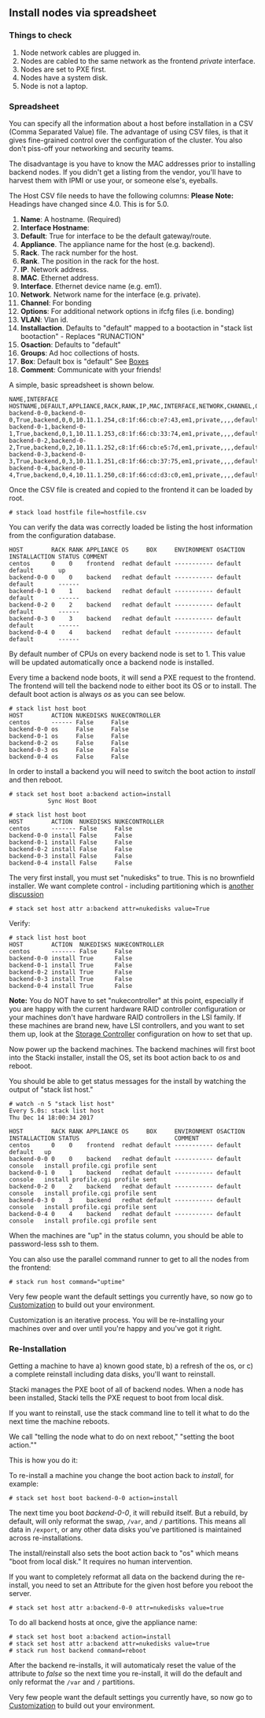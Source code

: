 ## Install nodes via spreadsheet

### Things to check
1. Node network cables are plugged in.
2. Nodes are cabled to the same network as the frontend _private_ interface.
3. Nodes are set to PXE first.
4. Nodes have a system disk.
5. Node is not a laptop.  

### Spreadsheet

You can specify all the information about a host before installation in a CSV (Comma Separated Value) file.
The advantage of using CSV files, is that it gives fine-grained control over the configuration of the cluster. You also don't piss-off your networking and security teams.

The disadvantage is you have to know the MAC addresses prior to installing backend nodes. If you didn't get a listing from the vendor, you'll have to harvest them with IPMI or use your, or someone else's, eyeballs.

The Host CSV file needs to have the following columns:
**Please Note:** Headings have changed since 4.0. This is for 5.0.

1. **Name**: A hostname. (Required)
1. **Interface Hostname**:
1. **Default**: True for interface to be the default gateway/route.
1. **Appliance**. The appliance name for the host (e.g. backend).
1. **Rack**. The rack number for the host.
1. **Rank**. The position in the rack for the host.
1. **IP**. Network address.
1. **MAC**. Ethernet address.
1. **Interface**. Ethernet device name (e.g. em1).
1. **Network**. Network name for the interface (e.g. private).
1. **Channel**: For bonding
1. **Options**: For additional network options in ifcfg files (i.e. bonding)
1. **VLAN**: Vlan id.
1. **Installaction**. Defaults to "default" mapped to a bootaction in "stack list bootaction" - Replaces "RUNACTION"
1. **Osaction**: Defaults to "default"
1. **Groups**: Ad hoc collections of hosts.
1. **Box**: Default box is "default" See [Boxes](Boxes)
1. **Comment**: Communicate with your friends!

A simple, basic spreadsheet is shown below.

    NAME,INTERFACE HOSTNAME,DEFAULT,APPLIANCE,RACK,RANK,IP,MAC,INTERFACE,NETWORK,CHANNEL,OPTIONS,VLAN,INSTALLACTION,OSACTION,GROUPS,BOX,COMMENT
    backend-0-0,backend-0-0,True,backend,0,0,10.11.1.254,c8:1f:66:cb:e7:43,em1,private,,,,default,default,,default,
    backend-0-1,backend-0-1,True,backend,0,1,10.11.1.253,c8:1f:66:cb:33:74,em1,private,,,,default,default,,default,
    backend-0-2,backend-0-2,True,backend,0,2,10.11.1.252,c8:1f:66:cb:e5:7d,em1,private,,,,default,default,,default,
    backend-0-3,backend-0-3,True,backend,0,3,10.11.1.251,c8:1f:66:cb:37:75,em1,private,,,,default,default,,default,
    backend-0-4,backend-0-4,True,backend,0,4,10.11.1.250,c8:1f:66:cd:d3:c0,em1,private,,,,default,default,,default,

Once the CSV file is created and copied to the frontend it can be
loaded by root.

```
# stack load hostfile file=hostfile.csv
```

You can verify the data was correctly loaded be listing the host
information from the configuration database.

```
HOST        RACK RANK APPLIANCE OS     BOX     ENVIRONMENT OSACTION INSTALLACTION STATUS COMMENT
centos      0    0    frontend  redhat default ----------- default  default       up
backend-0-0 0    0    backend   redhat default ----------- default  default       ------
backend-0-1 0    1    backend   redhat default ----------- default  default       ------
backend-0-2 0    2    backend   redhat default ----------- default  default       ------
backend-0-3 0    3    backend   redhat default ----------- default  default       ------
backend-0-4 0    4    backend   redhat default ----------- default  default       ------
```

By default number of CPUs on every backend node is set to 1.
This value will be updated automatically once a backend node
is installed.

Every time a backend node boots, it will send a PXE request to the
frontend. The frontend will tell the backend node to either boot its OS or to
install. The default boot action is always _os_ as you can see below.

```
# stack list host boot
HOST        ACTION NUKEDISKS NUKECONTROLLER
centos      ------ False     False
backend-0-0 os     False     False
backend-0-1 os     False     False
backend-0-2 os     False     False
backend-0-3 os     False     False
backend-0-4 os     False     False
```

In order to install a backend you will need to switch the boot action
to _install_ and then reboot.

```
# stack set host boot a:backend action=install
	       Sync Host Boot
```

```
# stack list host boot
HOST        ACTION  NUKEDISKS NUKECONTROLLER
centos      ------- False     False
backend-0-0 install False     False
backend-0-1 install False     False
backend-0-2 install False     False
backend-0-3 install False     False
backend-0-4 install False     False
```

The very first install, you must set "nukedisks" to true. This is no brownfield installer. We want complete control - including partitioning which is [another discussion](Partitioning)

```
# stack set host attr a:backend attr=nukedisks value=True
```
Verify:

```
# stack list host boot
HOST        ACTION  NUKEDISKS NUKECONTROLLER
centos      ------- False     False
backend-0-0 install True      False
backend-0-1 install True      False
backend-0-2 install True      False
backend-0-3 install True      False
backend-0-4 install True      False
```

**Note:** You do NOT have to set "nukecontroller" at this point, especially if you are happy with the current hardware RAID controller configuration or your machines don't have hardware RAID controllers in the LSI family. If these machines are brand new, have LSI controllers, and you want to set them up, look at the [Storage Controller](Storage-Controller) configuration on how to set that up.


Now power up the backend machines.
The backend machines will first boot into the Stacki installer,
install the OS, set its boot action back to _os_ and reboot.

You should be able to get status messages for the install by watching the output of
"stack list host."

```
# watch -n 5 "stack list host"
Every 5.0s: stack list host                                                                                                                          Thu Dec 14 18:00:34 2017

HOST        RACK RANK APPLIANCE OS     BOX     ENVIRONMENT OSACTION INSTALLACTION STATUS                           COMMENT
centos      0    0    frontend  redhat default ----------- default  default	  up
backend-0-0 0    0    backend   redhat default ----------- default  console	  install profile.cgi profile sent
backend-0-1 0    1    backend   redhat default ----------- default  console	  install profile.cgi profile sent
backend-0-2 0    2    backend   redhat default ----------- default  console	  install profile.cgi profile sent
backend-0-3 0    3    backend   redhat default ----------- default  console	  install profile.cgi profile sent
backend-0-4 0    4    backend   redhat default ----------- default  console	  install profile.cgi profile sent
```

When the machines are "up" in the status column, you should be able to password-less ssh to them.

You can also use the parallel command runner to get to all the nodes from the frontend:

```
# stack run host command="uptime"
```

Very few people want the default settings you currently have, so now go to [Customization](Customization) to build out your environment.

Customization is an iterative process. You will be re-installing your machines over and over until you're happy and you've got it right.

### Re-Installation

Getting a machine to have a) known good state, b) a refresh of the os, or c) a complete reinstall including data disks, you'll want to reinstall.

Stacki manages the PXE boot of all of backend nodes. When a node has been installed, Stacki tells the PXE request to boot from local disk.

If you want to reinstall, use the stack command line to tell it what to do the next time the machine reboots.

We call "telling the node what to do on next reboot," "setting the boot action.""

This is how you do it:

To re-install a machine you change the boot
action back to _install_, for example:

```
# stack set host boot backend-0-0 action=install
```

The next time you boot _backend-0-0_, it will rebuild itself.
But a rebuild, by default, will only reformat the swap, ```/var```, and ```/``` partitions. This means all data in ```/export```, or any other data disks you've partitioned is maintained across re-installations.

The install/reinstall also sets the boot action back to "os" which means "boot from local disk." It requires no human intervention.

If you want to completely reformat all data on the backend during the
re-install, you need to set an Attribute for the given host before
you reboot the server.

```
# stack set host attr a:backend-0-0 attr=nukedisks value=true
```

To do all backend hosts at once, give the appliance name:

```
# stack set host boot a:backend action=install
# stack set host attr a:backend attr=nukedisks value=true
# stack run host backend command=reboot
```

After the backend re-installs, it will automaticaly reset the value of the
attribute to _false_ so the next time you re-install, it will do the default and only reformat the ```/var``` and ```/``` partitions.

Very few people want the default settings you currently have, so now go to [Customization](Customization) to build out your environment.
